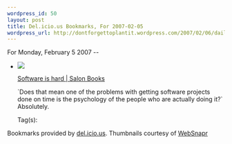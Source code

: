 ```yaml
--- 
wordpress_id: 50
layout: post
title: Del.icio.us Bookmarks, For 2007-02-05
wordpress_url: http://dontforgettoplantit.wordpress.com/2007/02/06/daily-delicious-11/
---
```

<p class="daily-delicious-header">For Monday, February 5 2007 --</p>
<ul class="daily-delicious">
    <li><img src="http://images.websnapr.com/?url=http://www.salon.com/books/int/2007/02/03/leonard/index.html"> <p><a href="http://www.salon.com/books/int/2007/02/03/leonard/index.html" title="http://www.salon.com/books/int/2007/02/03/leonard/index.html">Software is hard | Salon Books</a></p>
<p>`Does that mean one of the problems with getting software projects done on time is the psychology of the people who are actually doing it?` Absolutely.</p><div class="daily-delicious-tags">Tag(s): </div></li></ul><p class="daily-delicious-footer">Bookmarks provided by <a href="http://del.icio.us/cyu">del.icio.us</a>.  Thumbnails courtesy of <a href="http://websnapr.com">WebSnapr</a>
